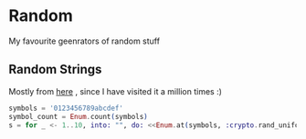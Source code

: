 # Random

My favourite geenrators of random stuff

## Random Strings

Mostly from [here](https://dev.to/diogoko/random-strings-in-elixir-e8i) , since I have visited it a million times :)

``` elixir
symbols = '0123456789abcdef'
symbol_count = Enum.count(symbols)
s = for _ <- 1..10, into: "", do: <<Enum.at(symbols, :crypto.rand_uniform(0, symbol_count))>>
```
